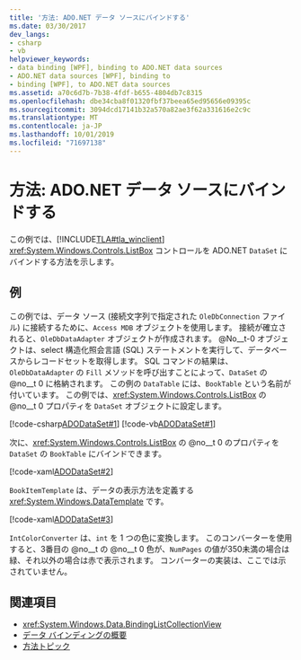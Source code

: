 ```yaml
---
title: '方法: ADO.NET データ ソースにバインドする'
ms.date: 03/30/2017
dev_langs:
- csharp
- vb
helpviewer_keywords:
- data binding [WPF], binding to ADO.NET data sources
- ADO.NET data sources [WPF], binding to
- binding [WPF], to ADO.NET data sources
ms.assetid: a70c6d7b-7b38-4fdf-b655-4804db7c8315
ms.openlocfilehash: dbe34cba8f01320fbf37beea65ed95656e09395c
ms.sourcegitcommit: 3094dcd17141b32a570a82ae3f62a331616e2c9c
ms.translationtype: MT
ms.contentlocale: ja-JP
ms.lasthandoff: 10/01/2019
ms.locfileid: "71697138"
---
```

# <a name="how-to-bind-to-an-adonet-data-source"></a>方法: ADO.NET データ ソースにバインドする

この例では、[!INCLUDE[TLA#tla_winclient](../../../../includes/tlasharptla-winclient-md.md)] <xref:System.Windows.Controls.ListBox> コントロールを ADO.NET `DataSet` にバインドする方法を示します。

## <a name="example"></a>例

この例では、データ ソース (接続文字列で指定された `OleDbConnection` ファイル) に接続するために、`Access MDB` オブジェクトを使用します。 接続が確立されると、`OleDbDataAdapter` オブジェクトが作成されます。 @No__t-0 オブジェクトは、select 構造化照会言語 (SQL) ステートメントを実行して、データベースからレコードセットを取得します。 SQL コマンドの結果は、`OleDbDataAdapter` の `Fill` メソッドを呼び出すことによって、`DataSet` の @no__t 0 に格納されます。 この例の `DataTable` には、`BookTable` という名前が付いています。 この例では、<xref:System.Windows.Controls.ListBox> の @no__t 0 プロパティを `DataSet` オブジェクトに設定します。

[!code-csharp[ADODataSet#1](~/samples/snippets/csharp/VS_Snippets_Wpf/ADODataSet/CSharp/Window1.xaml.cs#1)]
[!code-vb[ADODataSet#1](~/samples/snippets/visualbasic/VS_Snippets_Wpf/ADODataSet/VisualBasic/Window1.xaml.vb#1)]

次に、<xref:System.Windows.Controls.ListBox> の @no__t 0 のプロパティを `DataSet` の `BookTable` にバインドできます。

[!code-xaml[ADODataSet#2](~/samples/snippets/csharp/VS_Snippets_Wpf/ADODataSet/CSharp/Window1.xaml#2)]

`BookItemTemplate` は、データの表示方法を定義する <xref:System.Windows.DataTemplate> です。

[!code-xaml[ADODataSet#3](~/samples/snippets/csharp/VS_Snippets_Wpf/ADODataSet/CSharp/Window1.xaml#3)]

`IntColorConverter` は、`int` を 1 つの色に変換します。 このコンバーターを使用すると、3番目の @no__t の @no__t 0 色が、`NumPages` の値が350未満の場合は緑、それ以外の場合は赤で表示されます。 コンバーターの実装は、ここでは示されていません。

## <a name="see-also"></a>関連項目

- <xref:System.Windows.Data.BindingListCollectionView>
- [データ バインディングの概要](data-binding-overview.md)
- [方法トピック](data-binding-how-to-topics.md)
